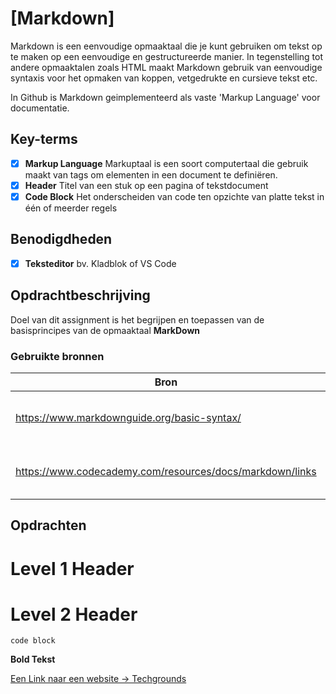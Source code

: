 # [Markdown]

Markdown is een eenvoudige opmaaktaal die je kunt gebruiken om tekst op te maken op een eenvoudige en gestructureerde manier. In tegenstelling tot andere opmaaktalen zoals HTML maakt Markdown gebruik van eenvoudige syntaxis voor het opmaken van koppen, vetgedrukte en cursieve tekst etc.
 
In Github is Markdown geimplementeerd als vaste 'Markup Language' voor documentatie.

## Key-terms

- [x] <strong>Markup Language</strong> Markuptaal is een soort computertaal die gebruik maakt van tags om elementen in een document te definiëren. 
- [x] <strong>Header</strong> Titel van een stuk op een pagina of tekstdocument
- [x] <strong>Code Block</strong> Het onderscheiden van code ten opzichte van platte tekst in één of meerder regels

## Benodigdheden

- [x] <strong>Teksteditor</strong> bv. Kladblok of VS Code


## Opdrachtbeschrijving

Doel van dit assignment is het begrijpen en toepassen van de basisprincipes van de opmaaktaal **MarkDown**


### Gebruikte bronnen

| Bron      | Beschrijving |
| ----------- | ----------- |
| https://www.markdownguide.org/basic-syntax/ | Volledige documentatie van syntaxis in MarkDown  |  
| https://www.codecademy.com/resources/docs/markdown/links | Info over creeren van links in markdown |


## Opdrachten


# Level 1 Header


# Level 2 Header


``` code block ```


**Bold Tekst**


[Een Link naar een website -> Techgrounds](https://techgrounds.nl/)





